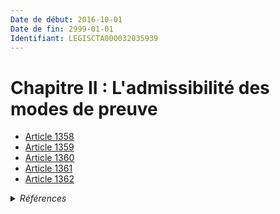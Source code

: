 ```yaml
---
Date de début: 2016-10-01
Date de fin: 2999-01-01
Identifiant: LEGISCTA000032035939
---
```


<h1>Chapitre II : L'admissibilité des modes de preuve</h1>

- [Article 1358](article_1358.md)
- [Article 1359](article_1359.md)
- [Article 1360](article_1360.md)
- [Article 1361](article_1361.md)
- [Article 1362](article_1362.md)

<details>
  <summary><em>Références</em></summary>

  <h2>Articles faisant référence à la section</h2>
  
  <ul>
    <li>
      <a href="https://legal.tricoteuses.fr//redirection/LEGIARTI000032006595?vers=git&vers=legifrance">Ordonnance n° 2016-131 du 10 février 2016 portant réforme du droit des contrats, du régime général et de la preuve des obligations - article 4 ENTIEREMENT_MODIF</a> CREE source
    </li>
  </ul>
</details>
